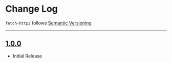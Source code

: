 # Change Log

`fetch-http2` follows [Semantic Versioning](http://semver.org/)

---

## [1.0.0](https://github.com/AndrewBarba/fetch-http2/releases/tag/1.0.0)

- Initial Release
